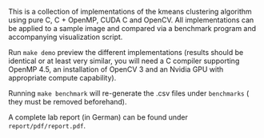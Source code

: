 This is a collection of implementations of the kmeans clustering algorithm
using pure C, C + OpenMP, CUDA C and OpenCV. All implementations can be applied
to a sample image and compared via a benchmark program and accompanying
visualization script.

Run `make demo` preview the different implementations (results should be
identical or at least very similar, you will need a C compiler supporting
OpenMP 4.5, an installation of OpenCV 3 and an Nvidia GPU with appropriate
compute capability).

Running `make benchmark` will re-generate the .csv files under `benchmarks` (
they must be removed beforehand).

A complete lab report (in German) can be found under `report/pdf/report.pdf`.
